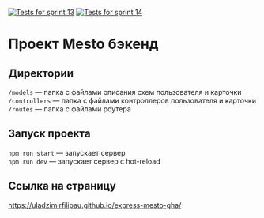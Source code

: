 [![Tests for sprint 13](https://github.com/uladzimirfilipau/express-mesto-gha/actions/workflows/tests-13-sprint.yml/badge.svg)](https://github.com/uladzimirfilipau/express-mesto-gha/actions/workflows/tests-13-sprint.yml) [![Tests for sprint 14](https://github.com/uladzimirfilipau/express-mesto-gha/actions/workflows/tests-14-sprint.yml/badge.svg)](https://github.com/uladzimirfilipau/express-mesto-gha/actions/workflows/tests-14-sprint.yml)
# Проект Mesto бэкенд

## Директории

`/models` — папка с файлами описания схем пользователя и карточки  
`/controllers` — папка с файлами контроллеров пользователя и карточки  
`/routes` — папка с файлами роутера  

## Запуск проекта

`npm run start` — запускает сервер  
`npm run dev` — запускает сервер с hot-reload  

## Ссылка на страницу

https://uladzimirfilipau.github.io/express-mesto-gha/
